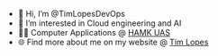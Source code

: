 - 👋 Hi, I’m @TimLopesDevOps
- 👀 I’m interested in Cloud engineering and AI
- 👩‍🎓 Computer Applications @ [HAMK UAS](https://www.hamk.fi/)
- 🌐 Find more about me on my website @ [Tim Lopes](https://timlopes.eu)



<!---
TimLopesDevOps/TimLopesDevOps is a ✨ special ✨ repository because its `README.md` (this file) appears on your GitHub profile.
You can click the Preview link to take a look at your changes.
--->
